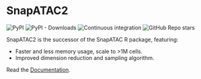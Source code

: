 SnapATAC2
=========

![PyPI](https://img.shields.io/pypi/v/snapatac2)
![PyPI - Downloads](https://img.shields.io/pypi/dm/snapatac2)
![Continuous integration](https://github.com/kaizhang/SnapATAC2/workflows/Continuous%20integration/badge.svg)
![GitHub Repo stars](https://img.shields.io/github/stars/kaizhang/SnapATAC2?style=social)

SnapATAC2 is the successor of the SnapATAC R package, featuring:

- Faster and less memory usage, scale to >1M cells.
- Improved dimension reduction and sampling algorithm.

Read the [Documentation](https://kzhang.org/SnapATAC2/). 